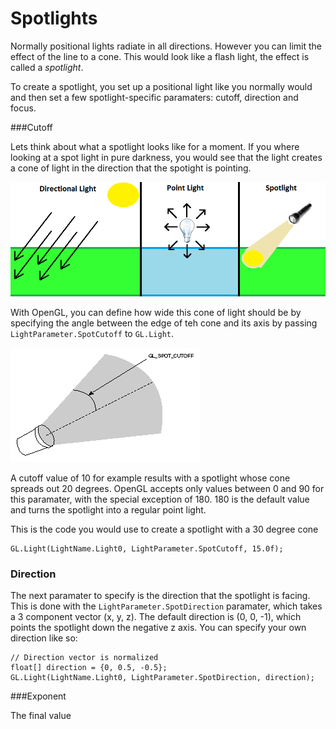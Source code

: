 # Spotlights
Normally positional lights radiate in all directions. However you can limit the effect of the line to a cone. This would look like a flash light, the effect is called a _spotlight_.

To create a spotlight, you set up a positional light like you normally would and then set a few spotlight-specific paramaters: cutoff, direction and focus.

###Cutoff

Lets think about what a spotlight looks like for a moment. If you where looking at a spot light in pure darkness, you would see that the light creates a cone of light in the direction that the spotight is pointing.

![LIGHTS](lights.png)

With OpenGL, you can define how wide this cone of light should be by specifying the angle between the edge of teh cone and its axis by passing ```LightParameter.SpotCutoff``` to ```GL.Light```.

![CUTOFF](spot_cutoff.gif)

A cutoff value of 10 for example results with a spotlight whose cone spreads out 20 degrees. OpenGL accepts only values between 0 and 90 for this paramater, with the special exception of 180. 180 is the default value and turns the spotlight into a regular point light.

This is the code you would use to create a spotlight with a 30 degree cone

```
GL.Light(LightName.Light0, LightParameter.SpotCutoff, 15.0f);
```

### Direction

The next paramater to specify is the direction that the spotlight is facing. This is done with the ```LightParameter.SpotDirection``` paramater, which takes a 3 component vector (x, y, z). The default direction is (0, 0, -1), which points the spotlight down the negative z axis.  You can specify your own direction like so:

```
// Direction vector is normalized
float[] direction = {0, 0.5, -0.5};
GL.Light(LightName.Light0, LightParameter.SpotDirection, direction);
```
###Exponent

The final value